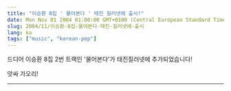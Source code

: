 ```yaml
---
title: "이승환 8집 ' 물어본다 ' 태진 질러넷에 출시!"
date: Mon Nov 01 2004 01:00:00 GMT+0100 (Central European Standard Time)
slug: 2004/11/이승환-8집-물어본다-태진-질러넷에-출시
lang: ko
tags: ["music", "korean-pop"]
---
```


드디어 이승환 8집 2번 트랙인 '물어본다'가 태진질러넷에 추가되었습니다!

앗싸 가오리!

---
